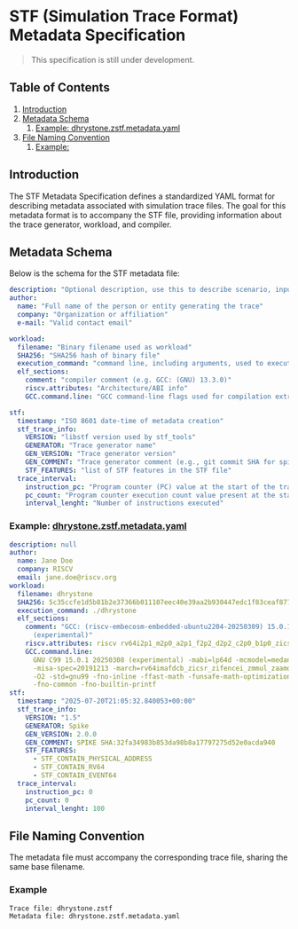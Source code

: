 # STF (Simulation Trace Format) Metadata Specification

> This specification is still under development.

## Table of Contents

1. [Introduction](#introduction)
1. [Metadata Schema](#metadata-schema)
   1. [Example: dhrystone.zstf.metadata.yaml](#example-dhrystonzstfmetadatayaml)
1. [File Naming Convention](#file-naming-convention)
   1. [Example:](#example)

## Introduction

The STF Metadata Specification defines a standardized YAML format for describing metadata associated with simulation trace files. The goal for this metadata format is to accompany the STF file, providing information about the trace generator, workload, and compiler.

## Metadata Schema

Below is the schema for the STF metadata file:

```yaml
description: "Optional description, use this to describe scenario, input, etc."
author:
  name: "Full name of the person or entity generating the trace"
  company: "Organization or affiliation"
  e-mail: "Valid contact email"

workload:
  filename: "Binary filename used as workload"
  SHA256: "SHA256 hash of binary file"
  execution_command: "command line, including arguments, used to execute the workload"
  elf_sections:
    comment: "compiler comment (e.g. GCC: (GNU) 13.3.0)"
    riscv.attributes: "Architecture/ABI info"
    GCC.command.line: "GCC command-line flags used for compilation extracted with -frecord-gcc-switches"

stf:
  timestamp: "ISO 8601 date-time of metadata creation"
  stf_trace_info:
    VERSION: "libstf version used by stf_tools"
    GENERATOR: "Trace generator name"
    GEN_VERSION: "Trace generator version"
    GEN_COMMENT: "Trace generator comment (e.g., git commit SHA for spike-stf)"
    STF_FEATURES: "list of STF features in the STF file"
  trace_interval:
    instruction_pc: "Program counter (PC) value at the start of the trace"
    pc_count: "Program counter execution count value present at the start of the trace"
    interval_lenght: "Number of instructions executed"
```

### Example: [dhrystone.zstf.metadata.yaml](./example/dhrystone.zstf.metadata.yaml)

```yaml
description: null
author:
  name: Jane Doe
  company: RISCV
  email: jane.doe@riscv.org
workload:
  filename: dhrystone
  SHA256: 5c35ccfe1d5b81b2e37366b011107eec40e39aa2b930447edc1f83ceaf877066
  execution_command: ./dhrystone
  elf_sections:
    comment: "GCC: (riscv-embecosm-embedded-ubuntu2204-20250309) 15.0.1 20250308
      (experimental)"
    riscv.attributes: riscv rv64i2p1_m2p0_a2p1_f2p2_d2p2_c2p0_b1p0_zicsr2p0_zifencei2p0_zmmul1p0_zaamo1p0_zalrsc1p0_zca1p0_zcd1p0_zba1p0_zbb1p0_zbc1p0_zbs1p0
    GCC.command.line:
      GNU C99 15.0.1 20250308 (experimental) -mabi=lp64d -mcmodel=medany
      -misa-spec=20191213 -march=rv64imafdcb_zicsr_zifencei_zmmul_zaamo_zalrsc_zca_zcd_zba_zbb_zbc_zbs
      -O2 -std=gnu99 -fno-inline -ffast-math -funsafe-math-optimizations -finline-functions
      -fno-common -fno-builtin-printf
stf:
  timestamp: "2025-07-20T21:05:32.840053+00:00"
  stf_trace_info:
    VERSION: "1.5"
    GENERATOR: Spike
    GEN_VERSION: 2.0.0
    GEN_COMMENT: SPIKE SHA:32fa34983b853da98b8a17797275d52e0acda940
    STF_FEATURES:
      - STF_CONTAIN_PHYSICAL_ADDRESS
      - STF_CONTAIN_RV64
      - STF_CONTAIN_EVENT64
  trace_interval:
    instruction_pc: 0
    pc_count: 0
    interval_lenght: 100
```

## File Naming Convention

The metadata file must accompany the corresponding trace file, sharing the same base filename.

### Example

```
Trace file: dhrystone.zstf
Metadata file: dhrystone.zstf.metadata.yaml
```
